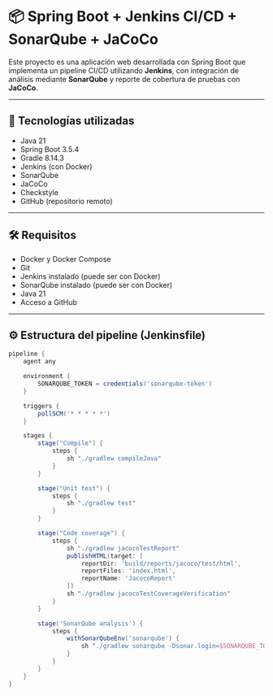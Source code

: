 # 📦 Spring Boot + Jenkins CI/CD + SonarQube + JaCoCo

Este proyecto es una aplicación web desarrollada con Spring Boot que implementa un pipeline CI/CD utilizando **Jenkins**, con integración de análisis mediante **SonarQube** y reporte de cobertura de pruebas con **JaCoCo**.

---

## 🚀 Tecnologías utilizadas

- Java 21  
- Spring Boot 3.5.4  
- Gradle 8.14.3  
- Jenkins (con Docker)  
- SonarQube  
- JaCoCo  
- Checkstyle  
- GitHub (repositorio remoto)  

---

## 🛠️ Requisitos

- Docker y Docker Compose  
- Git  
- Jenkins instalado (puede ser con Docker)  
- SonarQube instalado (puede ser con Docker)  
- Java 21  
- Acceso a GitHub  

---

## ⚙️ Estructura del pipeline (Jenkinsfile)

```groovy
pipeline {
    agent any

    environment {
        SONARQUBE_TOKEN = credentials('sonarqube-token')
    }

    triggers {
        pollSCM('* * * * *')
    }

    stages {
        stage("Compile") {
            steps {
                sh "./gradlew compileJava"
            }
        }

        stage("Unit test") {
            steps {
                sh "./gradlew test"
            }
        }

        stage("Code coverage") {
            steps {
                sh "./gradlew jacocoTestReport"
                publishHTML(target: [
                    reportDir: 'build/reports/jacoco/test/html',
                    reportFiles: 'index.html',
                    reportName: 'JacocoReport'
                ])
                sh "./gradlew jacocoTestCoverageVerification"
            }
        }

        stage('SonarQube analysis') {
            steps {
                withSonarQubeEnv('sonarqube') {
                    sh "./gradlew sonarqube -Dsonar.login=$SONARQUBE_TOKEN"
                }
            }
        }
    }
}

